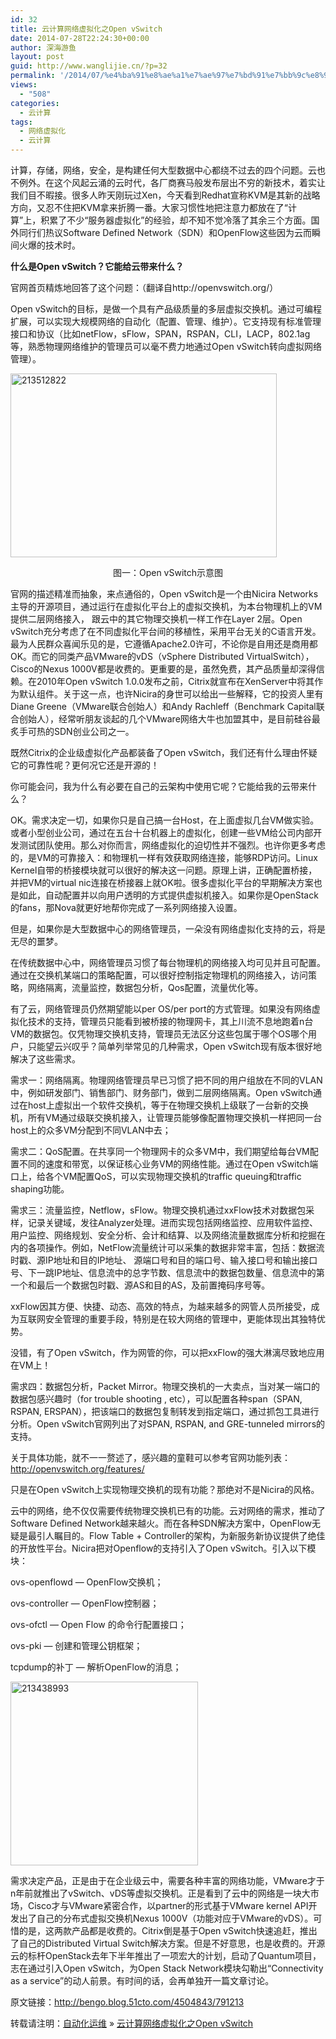 ```yaml
---
id: 32
title: 云计算网络虚拟化之Open vSwitch
date: 2014-07-28T22:24:30+00:00
author: 深海游鱼
layout: post
guid: http://www.wanglijie.cn/?p=32
permalink: '/2014/07/%e4%ba%91%e8%ae%a1%e7%ae%97%e7%bd%91%e7%bb%9c%e8%99%9a%e6%8b%9f%e5%8c%96%e4%b9%8bopen-vswitch.html'
views:
  - "508"
categories:
  - 云计算
tags:  
  - 网络虚拟化
  - 云计算
---
```

计算，存储，网络，安全，是构建任何大型数据中心都绕不过去的四个问题。云也不例外。在这个风起云涌的云时代，各厂商赛马般发布层出不穷的新技术，着实让我们目不暇接。很多人昨天刚玩过Xen，今天看到Redhat宣称KVM是其新的战略方向，又忍不住把KVM拿来折腾一番。大家习惯性地把注意力都放在了“计算”上，积累了不少“服务器虚拟化”的经验，却不知不觉冷落了其余三个方面。国外同行们热议Software Defined Network（SDN）和OpenFlow这些因为云而瞬间火爆的技术时。

<!--more-->


  
**什么是Open vSwitch？它能给云带来什么？**
  
官网首页精炼地回答了这个问题：（翻译自http://openvswitch.org/）
  
Open vSwitch的目标，是做一个具有产品级质量的多层虚拟交换机。通过可编程扩展，可以实现大规模网络的自动化（配置、管理、维护）。它支持现有标准管理接口和协议（比如netFlow，sFlow，SPAN，RSPAN，CLI，LACP，802.1ag等，熟悉物理网络维护的管理员可以毫不费力地通过Open vSwitch转向虚拟网络管理）。

<img class="alignnone  wp-image-33" src="http://images.wanglijie.cn/public/img/posts/2014/07/213512822-300x207.jpg" alt="213512822" width="426" height="294" srcset="http://images.wanglijie.cn/public/img/posts/2014/07/213512822-300x207.jpg 300w, http://images.wanglijie.cn/public/img/posts/2014/07/213512822.jpg 465w" sizes="(max-width: 426px) 100vw, 426px" />

<p style="text-align: center;">
  图一：Open vSwitch示意图
</p>

官网的描述精准而抽象，来点通俗的，Open vSwitch是一个由Nicira Networks主导的开源项目，通过运行在虚拟化平台上的虚拟交换机，为本台物理机上的VM提供二层网络接入， 跟云中的其它物理交换机一样工作在Layer 2层。Open vSwitch充分考虑了在不同虚拟化平台间的移植性，采用平台无关的C语言开发。最为人民群众喜闻乐见的是，它遵循Apache2.0许可，不论你是自用还是商用都OK。而它的同类产品VMware的vDS（vSphere Distributed VirtualSwitch），Cisco的Nexus 1000V都是收费的。更重要的是，虽然免费，其产品质量却深得信赖。在2010年Open vSwitch 1.0.0发布之前，Citrix就宣布在XenServer中将其作为默认组件。关于这一点，也许Nicira的身世可以给出一些解释，它的投资人里有Diane Greene（VMware联合创始人）和Andy Rachleff（Benchmark Capital联合创始人），经常听朋友谈起的几个VMware网络大牛也加盟其中，是目前硅谷最炙手可热的SDN创业公司之一。

既然Citrix的企业级虚拟化产品都装备了Open vSwitch，我们还有什么理由怀疑它的可靠性呢？更何况它还是开源的！

你可能会问，我为什么有必要在自己的云架构中使用它呢？它能给我的云带来什么？

OK。需求决定一切，如果你只是自己搞一台Host，在上面虚拟几台VM做实验。或者小型创业公司，通过在五台十台机器上的虚拟化，创建一些VM给公司内部开发测试团队使用。那么对你而言，网络虚拟化的迫切性并不强烈。也许你更多考虑的，是VM的可靠接入：和物理机一样有效获取网络连接，能够RDP访问。Linux Kernel自带的桥接模块就可以很好的解决这一问题。原理上讲，正确配置桥接，并把VM的virtual nic连接在桥接器上就OK啦。很多虚拟化平台的早期解决方案也是如此，自动配置并以向用户透明的方式提供虚拟机接入。如果你是OpenStack的fans，那Nova就更好地帮你完成了一系列网络接入设置。

但是，如果你是大型数据中心的网络管理员，一朵没有网络虚拟化支持的云，将是无尽的噩梦。

在传统数据中心中，网络管理员习惯了每台物理机的网络接入均可见并且可配置。通过在交换机某端口的策略配置，可以很好控制指定物理机的网络接入，访问策略，网络隔离，流量监控，数据包分析，Qos配置，流量优化等。

有了云，网络管理员仍然期望能以per OS/per port的方式管理。如果没有网络虚拟化技术的支持，管理员只能看到被桥接的物理网卡，其上川流不息地跑着n台VM的数据包。仅凭物理交换机支持，管理员无法区分这些包属于哪个OS哪个用户，只能望云兴叹乎？简单列举常见的几种需求，Open vSwitch现有版本很好地解决了这些需求。

需求一：网络隔离。物理网络管理员早已习惯了把不同的用户组放在不同的VLAN中，例如研发部门、销售部门、财务部门，做到二层网络隔离。Open vSwitch通过在host上虚拟出一个软件交换机，等于在物理交换机上级联了一台新的交换机，所有VM通过级联交换机接入，让管理员能够像配置物理交换机一样把同一台host上的众多VM分配到不同VLAN中去；

需求二：QoS配置。在共享同一个物理网卡的众多VM中，我们期望给每台VM配置不同的速度和带宽，以保证核心业务VM的网络性能。通过在Open vSwitch端口上，给各个VM配置QoS，可以实现物理交换机的traffic queuing和traffic shaping功能。

需求三：流量监控，Netflow，sFlow。物理交换机通过xxFlow技术对数据包采样，记录关键域，发往Analyzer处理。进而实现包括网络监控、应用软件监控、用户监控、网络规划、安全分析、会计和结算、以及网络流量数据库分析和挖掘在内的各项操作。例如，NetFlow流量统计可以采集的数据非常丰富，包括：数据流时戳、源IP地址和目的IP地址、 源端口号和目的端口号、输入接口号和输出接口号、下一跳IP地址、信息流中的总字节数、信息流中的数据包数量、信息流中的第一个和最后一个数据包时戳、源AS和目的AS，及前置掩码序号等。

xxFlow因其方便、快捷、动态、高效的特点，为越来越多的网管人员所接受，成为互联网安全管理的重要手段，特别是在较大网络的管理中，更能体现出其独特优势。

没错，有了Open vSwitch，作为网管的你，可以把xxFlow的强大淋漓尽致地应用在VM上！

需求四：数据包分析，Packet Mirror。物理交换机的一大卖点，当对某一端口的数据包感兴趣时（for trouble shooting , etc），可以配置各种span（SPAN, RSPAN, ERSPAN），把该端口的数据包复制转发到指定端口，通过抓包工具进行分析。Open vSwitch官网列出了对SPAN, RSPAN, and GRE-tunneled mirrors的支持。

关于具体功能，就不一一赘述了，感兴趣的童鞋可以参考官网功能列表：http://openvswitch.org/features/

只是在Open vSwitch上实现物理交换机的现有功能？那绝对不是Nicira的风格。

云中的网络，绝不仅仅需要传统物理交换机已有的功能。云对网络的需求，推动了Software Defined Network越来越火。而在各种SDN解决方案中，OpenFlow无疑是最引人瞩目的。Flow Table + Controller的架构，为新服务新协议提供了绝佳的开放性平台。Nicira把对Openflow的支持引入了Open vSwitch。引入以下模块：
  
ovs-openflowd &#8212; OpenFlow交换机；
  
ovs-controller &#8212; OpenFlow控制器；
  
ovs-ofctl &#8212; Open Flow 的命令行配置接口；
  
ovs-pki &#8212; 创建和管理公钥框架；
  
tcpdump的补丁 &#8212; 解析OpenFlow的消息；

[<img class="alignnone size-medium wp-image-34" src="http://images.wanglijie.cn/public/img/posts/2014/07/213438993-300x294.jpg" alt="213438993" width="300" height="294" srcset="http://images.wanglijie.cn/public/img/posts/2014/07/213438993-300x294.jpg 300w, http://images.wanglijie.cn/public/img/posts/2014/07/213438993.jpg 519w" sizes="(max-width: 300px) 100vw, 300px" />](http://images.wanglijie.cn/public/img/posts/2014/07/213438993.jpg)

需求决定产品，正是由于在企业级云中，需要各种丰富的网络功能，VMware才于n年前就推出了vSwitch、vDS等虚拟交换机。正是看到了云中的网络是一块大市场，Cisco才与VMware紧密合作，以partner的形式基于VMware kernel API开发出了自己的分布式虚拟交换机Nexus 1000V（功能对应于VMware的vDS）。可惜的是，这两款产品都是收费的。Citrix倒是基于Open vSwitch快速追赶，推出了自己的Distributed Virtual Switch解决方案。但是不好意思，也是收费的。开源云的标杆OpenStack去年下半年推出了一项宏大的计划，启动了Quantum项目，志在通过引入Open vSwitch，为Open Stack Network模块勾勒出“Connectivity as a service”的动人前景。有时间的话，会再单独开一篇文章讨论。

原文链接：http://bengo.blog.51cto.com/4504843/791213

转载请注明：[自动化运维](http://www.wanglijie.cn) &raquo; [云计算网络虚拟化之Open vSwitch](http://www.wanglijie.cn/2014/07/%e4%ba%91%e8%ae%a1%e7%ae%97%e7%bd%91%e7%bb%9c%e8%99%9a%e6%8b%9f%e5%8c%96%e4%b9%8bopen-vswitch.html)